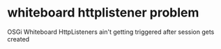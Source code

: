 # whiteboard httplistener problem
OSGi Whiteboard HttpListeners ain't getting triggered after session gets created

